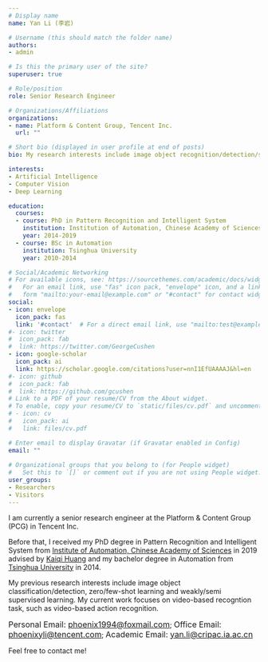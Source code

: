 ```yaml
---
# Display name
name: Yan Li (李岩)

# Username (this should match the folder name)
authors:
- admin

# Is this the primary user of the site?
superuser: true

# Role/position
role: Senior Research Engineer

# Organizations/Affiliations
organizations:
- name: Platform & Content Group, Tencent Inc.
  url: ""

# Short bio (displayed in user profile at end of posts)
bio: My research interests include image object recognition/detection/segmentation, video-based action recognition, zero/few-shot learning and weakly/semi supervised learning.

interests:
- Artificial Intelligence
- Computer Vision
- Deep Learning

education:
  courses:
  - course: PhD in Pattern Recognition and Intelligent System
    institution: Institution of Automation, Chinese Academy of Sciences
    year: 2014-2019
  - course: BSc in Automation
    institution: Tsinghua University
    year: 2010-2014

# Social/Academic Networking
# For available icons, see: https://sourcethemes.com/academic/docs/widgets/#icons
#   For an email link, use "fas" icon pack, "envelope" icon, and a link in the
#   form "mailto:your-email@example.com" or "#contact" for contact widget.
social:
- icon: envelope
  icon_pack: fas
  link: '#contact'  # For a direct email link, use "mailto:test@example.org".
#- icon: twitter
#  icon_pack: fab
#  link: https://twitter.com/GeorgeCushen
- icon: google-scholar
  icon_pack: ai
  link: https://scholar.google.com/citations?user=nnI1EfUAAAAJ&hl=en
#- icon: github
#  icon_pack: fab
#  link: https://github.com/gcushen
# Link to a PDF of your resume/CV from the About widget.
# To enable, copy your resume/CV to `static/files/cv.pdf` and uncomment the lines below.  
# - icon: cv
#   icon_pack: ai
#   link: files/cv.pdf

# Enter email to display Gravatar (if Gravatar enabled in Config)
email: ""
  
# Organizational groups that you belong to (for People widget)
#   Set this to `[]` or comment out if you are not using People widget.  
user_groups:
- Researchers
- Visitors
---
```


I am currently a senior research engineer at the Platform & Content Group (PCG) in Tencent Inc.

Before that, I received my PhD degree in Pattern Recognition and Intelligent System from [Institute of Automation, Chinese Academy of Sciences](http://english.ia.cas.cn) in 2019 advised by [Kaiqi Huang](https://scholar.google.com/citations?user=caQ-OmYAAAAJ) and my bachelor degree in Automation from [Tsinghua University](https://www.tsinghua.edu.cn/publish/auen/) in 2014.

My previous research interests include image object classification/detection, zero/few-shot learning and weakly/semi supervised learning. My current work focuses on video-based recogntion task, such as video-based action recognition.

<font size=3>Personal Email: phoenix1994@foxmail.com</font>; <font size=3>Office Email: phoenixyli@tencent.com</font>; <font size=3>Academic Email: yan.li@cripac.ia.ac.cn</font>

Feel free to contact me!
